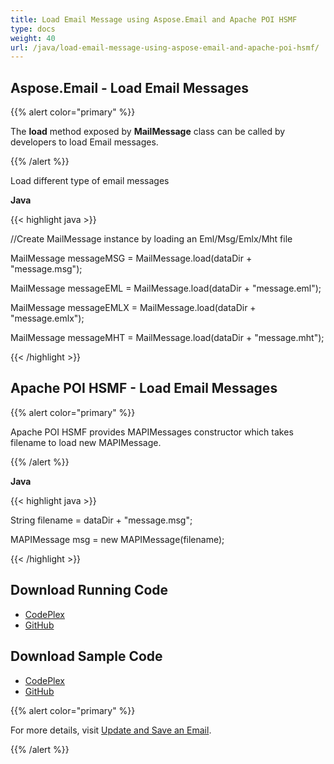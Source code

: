 ```yaml
---
title: Load Email Message using Aspose.Email and Apache POI HSMF
type: docs
weight: 40
url: /java/load-email-message-using-aspose-email-and-apache-poi-hsmf/
---
```


## **Aspose.Email - Load Email Messages**
{{% alert color="primary" %}} 

The **load** method exposed by **MailMessage** class can be called by developers to load Email messages.

{{% /alert %}} 

Load different type of email messages

**Java**

{{< highlight java >}}

 //Create MailMessage instance by loading an Eml/Msg/Emlx/Mht file

MailMessage messageMSG 	= MailMessage.load(dataDir + "message.msg");

MailMessage messageEML 	= MailMessage.load(dataDir + "message.eml");

MailMessage messageEMLX = MailMessage.load(dataDir + "message.emlx");

MailMessage messageMHT 	= MailMessage.load(dataDir + "message.mht");

{{< /highlight >}}
## **Apache POI HSMF - Load Email Messages**
{{% alert color="primary" %}} 

Apache POI HSMF provides MAPIMessages constructor which takes filename to load new MAPIMessage.

{{% /alert %}} 

**Java**

{{< highlight java >}}

 String filename = dataDir + "message.msg";

MAPIMessage msg = new MAPIMessage(filename);

{{< /highlight >}}
## **Download Running Code**
- [CodePlex](https://asposeemailjavaapachepoi.codeplex.com/releases/view/618811)
- [GitHub](https://github.com/aspose-email/Aspose.Email-for-Java/releases/tag/Aspose.Email_Java_for_Apache_POI-v1.0.0)
## **Download Sample Code**
- [CodePlex](https://asposeemailjavaapachepoi.codeplex.com/SourceControl/latest#src/main/java/com/aspose/email/examples/featurescomparison/loadnsave/)
- [GitHub](https://github.com/aspose-email/Aspose.Email-for-Java/tree/master/Plugins/Aspose_Email_for_Apache_POI/src/main/java/com/aspose/email/examples/featurescomparison/loadnsave)

{{% alert color="primary" %}} 

For more details, visit [Update and Save an Email](/java/loading-and-saving-message/).

{{% /alert %}}
